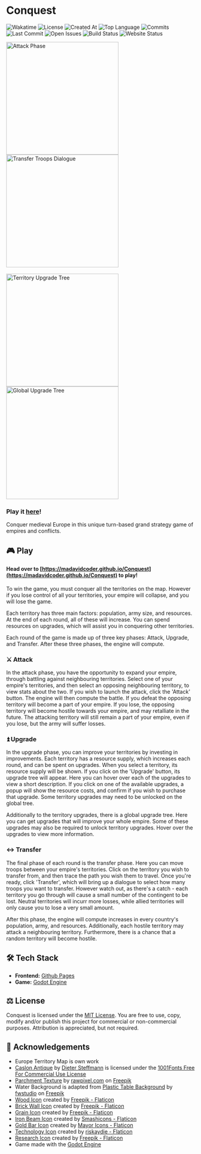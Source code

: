 # Conquest
![Wakatime](https://img.shields.io/badge/dynamic/json?url=https%3A%2F%2Fwaka.hackclub.com%2Fapi%2Fcompat%2Fshields%2Fv1%2FU081TBVQLCX%2Fall_time%2Fproject%253AConquest&query=message&label=Wakatime)
![License](https://img.shields.io/github/license/madavidcoder/conquest)
![Created At](https://img.shields.io/github/created-at/madavidcoder/conquest)
![Top Language](https://img.shields.io/github/languages/top/madavidcoder/conquest)
![Commits](https://img.shields.io/github/commit-activity/t/madavidcoder/conquest)
![Last Commit](https://img.shields.io/github/last-commit/madavidcoder/conquest)
![Open Issues](https://img.shields.io/github/issues/madavidcoder/conquest)
![Build Status](https://img.shields.io/github/actions/workflow/status/madavidcoder/conquest/deploy.yml)
![Website Status](https://img.shields.io/website?url=https%3A%2F%2Fmadavidcoder.github.io%2FConquest)


<img src="https://cloud-o8bkmj3fk-hack-club-bot.vercel.app/4screenshot_2025-01-29_091311.png" alt="Attack Phase" width="300"/>
<img src="https://cloud-o8bkmj3fk-hack-club-bot.vercel.app/2screenshot_2025-01-29_090913.png" alt="Transfer Troops Dialogue" width="300"/>
<br>
<br>
<img src="https://cloud-o8bkmj3fk-hack-club-bot.vercel.app/1screenshot_2025-01-29_090623.png" alt="Territory Upgrade Tree" width="300"/>
<img src="https://cloud-o8bkmj3fk-hack-club-bot.vercel.app/3screenshot_2025-01-29_091037.png" alt="Global Upgrade Tree" width="300"/>


### Play it [here](https://madavidcoder.github.io/Conquest)!
Conquer medieval Europe in this unique turn-based grand strategy game of empires and conflicts.

## 🎮 Play
#### Head over to [https://madavidcoder.github.io/Conquest](https://madavidcoder.github.io/Conquest) to play!

To win the game, you must conquer all the territories on the map. However if you lose control of all your territories, your empire will collapse, and you will lose the game.

Each territory has three main factors: population, army size, and resources. At the end of each round, all of these will increase. You can spend resources on upgrades, which will assist you in conquering other territories.

Each round of the game is made up of three key phases: Attack, Upgrade, and Transfer. After these three phases, the engine will compute.

### ⚔️ Attack
In the attack phase, you have the opportunity to expand your empire, through battling against neighbouring territories. Select one of your empire's territories, and then select an opposing neighbouring territory, to view stats about the two. If you wish to launch the attack, click the 'Attack' button. The engine will then compute the battle. If you defeat the opposing territory will become a part of your empire. If you lose, the opposing territory will become hostile towards your empire, and may retalliate in the future. The attacking territory will still remain a part of your empire, even if you lose, but the army will suffer losses.

### ⏫ Upgrade
In the upgrade phase, you can improve your territories by investing in improvements. Each territory has a resource supply, which increases each round, and can be spent on upgrades. When you select a territory, its resource supply will be shown. If you click on the 'Upgrade' button, its upgrade tree will appear. Here you can hover over each of the upgrades to view a short description. If you click on one of the available upgrades, a popup will show the resource costs, and confirm if you wish to purchase that upgrade. Some territory upgrades may need to be unlocked on the global tree.

Additionally to the territory upgrades, there is a global upgrade tree. Here you can get upgrades that will improve your whole empire. Some of these upgrades may also be required to unlock territory upgrades. Hover over the upgrades to view more information.

### ↔️ Transfer
The final phase of each round is the transfer phase. Here you can move troops between your empire's territories. Click on the territory you wish to transfer from, and then trace the path you wish them to travel. Once you're ready, click 'Transfer', which will bring up a dialogue to select how many troops you want to transfer. However watch out, as there's a catch - each territory you go through will cause a small number of the contingent to be lost. Neutral territories will incurr more losses, while allied territories will only cause you to lose a very small amount.

After this phase, the engine will compute increases in every country's population, army, and resources. Additionally, each hostile territory may attack a neighbouring territory. Furthermore, there is a chance that a random territory will become hostile.

## 🛠️ Tech Stack
- **Frontend:** [Github Pages](https://pages.github.com/)
- **Game:** [Godot Engine](https://godotengine.org/)

## ⚖️ License
Conquest is licensed under the [MIT License](https://github.com/MadAvidCoder/Frogger/blob/main/LICENSE). You are free to use, copy, modify and/or publish this project for commercial or non-commercial purposes. Attribution is appreciated, but not required.

## 🏅 Acknowledgements
- Europe Territory Map is own work
- [Caslon Antique](https://www.1001fonts.com/caslon-antique-font.html) by [Dieter Steffmann](https://www.1001fonts.com/users/steffmann/) is licensed under the [1001Fonts Free For Commercial Use License](https://www.1001fonts.com/licenses/ffc.html)
- [Parchment Texture](https://www.freepik.com/free-photo/wooden-floor-background_4100933.htm) by [rawpixel.com](https://www.freepik.com/author/rawpixel-com) on [Freepik](https://www.freepik.com/)
- Water Background is adapted from [Plastic Table Background](https://www.freepik.com/free-photo/color-plastic-table-background_1278280.htm) by [fwstudio](https://www.freepik.com/author/fwstudio) on [Freepik](https://www.freepik.com/)
- [Wood Icon](https://www.flaticon.com/free-icon/logs_2077113) created by [Freepik - Flaticon](https://www.flaticon.com/authors/freepik)
- [Brick Wall Icon](https://www.flaticon.com/free-icon/wall_698786) created by [Freepik - Flaticon](https://www.flaticon.com/authors/freepik)
- [Grain Icon](https://www.flaticon.com/free-icon/wheat_3662349) created by [Freepik - Flaticon](https://www.flaticon.com/authors/freepik)
- [Iron Beam Icon](https://www.flaticon.com/free-icon/beam_605796) created by [Smashicons - Flaticon](https://www.flaticon.com/authors/smashicons)
- [Gold Bar Icon](https://www.flaticon.com/free-icon/gold_9531176) created by [Mayor Icons - Flaticon](https://www.flaticon.com/authors/mayor-icons)
- [Technology Icon](https://www.flaticon.com/free-icon/digital-transformation_18665926) created by [riskaydie - Flaticon](https://www.flaticon.com/authors/riskaydie)
- [Research Icon](https://www.flaticon.com/free-icon/search_1018030) created by [Freepik - Flaticon](https://www.flaticon.com/authors/freepik)
- Game made with the [Godot Engine](https://godotengine.org/)